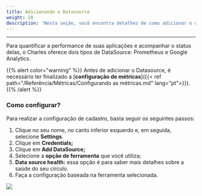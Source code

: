 ```yaml
---
title: Adicionando o Datasource
weight: 28
description: 'Nesta seção, você encontra detalhes de como adicionar o datasource no Charles.'
---
```


---
Para quantificar a performance de suas aplicações e acompanhar o status delas, o Charles oferece dois tipos de DataSource: Prometheus e Google Analytics. 

{{% alert color="warning" %}}
Antes de adicionar o Datasource, é necessário ter finalizado a [**configuração de métricas**]({{< ref path="/Referência/Métricas/Configurando as métricas.md" lang="pt">}}).
{{% /alert %}}

### **Como configurar?** 

Para realizar a configuração de cadastro, basta seguir os seguintes passos:

1. Clique no seu nome, no canto inferior esquerdo e, em seguida, selecione **Settings**.
2. Clique em **Credentials;**
3. Clique em **Add DataSource;**
4. Selecione a **opção de ferramenta** que você utiliza;
5. **Data source health:** essa opção é para saber mais detalhes sobre a saúde do seu círculo.
6. Faça a configuração baseada na ferramenta selecionada.

![](/shared/workspace_datasource%20%281%29.gif)

